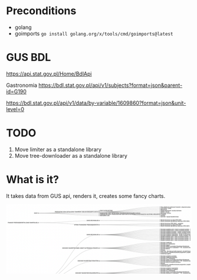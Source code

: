 # Preconditions

- golang
- goimports `go install golang.org/x/tools/cmd/goimports@latest`

# GUS BDL

https://api.stat.gov.pl/Home/BdlApi


Gastronomia
https://bdl.stat.gov.pl/api/v1/subjects?format=json&parent-id=G190

https://bdl.stat.gov.pl/api/v1/data/by-variable/1609860?format=json&unit-level=0
# TODO

1. Move limiter as a standalone library
2. Move tree-downloader as a standalone library

# What is it?

It takes data from GUS api, renders it, creates some fancy charts.

![subjects](assets/subjects.png)